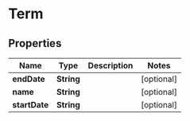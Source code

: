 
# Term

## Properties
Name | Type | Description | Notes
------------ | ------------- | ------------- | -------------
**endDate** | **String** |  |  [optional]
**name** | **String** |  |  [optional]
**startDate** | **String** |  |  [optional]



